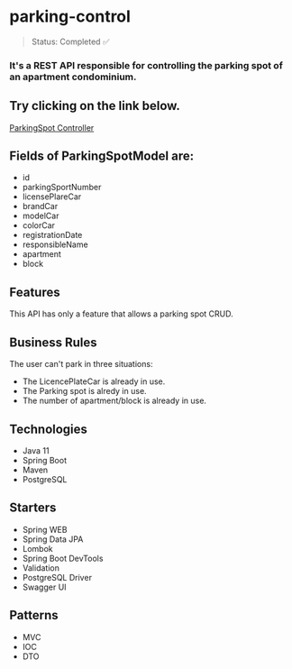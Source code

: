 <h1>parking-control</h1>

> Status: Completed ✅

### It's a REST API responsible for controlling the parking spot of an apartment condominium.

## Try clicking on the link below.
<a onclick="window.open(this.href,'_blank');return false;" href="https://maxprogrammer-parking-control.herokuapp.com/swagger-ui.html">ParkingSpot Controller</a>

## Fields of ParkingSpotModel are:
+ id
+ parkingSportNumber
+ licensePlareCar
+ brandCar
+ modelCar
+ colorCar
+ registrationDate
+ responsibleName
+ apartment
+ block

## Features
This API has only a feature that allows a parking spot CRUD.

## Business Rules
The user can't park in three situations:
+ The LicencePlateCar is already in use.
+ The Parking spot is alredy in use.
+ The number of apartment/block is already in use.

## Technologies
+ Java 11
+ Spring Boot
+ Maven
+ PostgreSQL

## Starters
+ Spring WEB
+ Spring Data JPA
+ Lombok
+ Spring Boot DevTools
+ Validation
+ PostgreSQL Driver
+ Swagger UI

## Patterns
+ MVC
+ IOC
+ DTO

